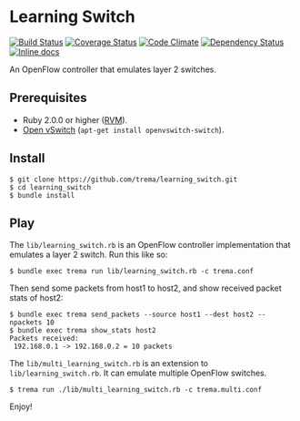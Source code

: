 Learning Switch
===============

[![Build Status](http://img.shields.io/travis/trema/learning_switch/develop.svg?style=flat)][travis]
[![Coverage Status](http://img.shields.io/coveralls/trema/learning_switch/develop.svg?style=flat)][coveralls]
[![Code Climate](http://img.shields.io/codeclimate/github/trema/learning_switch.svg?style=flat)][codeclimate]
[![Dependency Status](http://img.shields.io/gemnasium/trema/learning_switch.svg?style=flat)][gemnasium]
[![Inline docs](http://inch-ci.org/github/trema/learning_switch.png?branch=develop)][inch]

An OpenFlow controller that emulates layer 2 switches.

[travis]: http://travis-ci.org/trema/learning_switch
[coveralls]: https://coveralls.io/r/trema/learning_switch
[codeclimate]: https://codeclimate.com/github/trema/learning_switch
[gemnasium]: https://gemnasium.com/trema/learning_switch
[inch]: http://inch-ci.org/github/trema/learning_switch


Prerequisites
-------------

* Ruby 2.0.0 or higher ([RVM][rvm]).
* [Open vSwitch][openvswitch] (`apt-get install openvswitch-switch`).

[rvm]: https://rvm.io/
[openvswitch]: https://openvswitch.org/


Install
-------

```
$ git clone https://github.com/trema/learning_switch.git
$ cd learning_switch
$ bundle install
```


Play
----

The `lib/learning_switch.rb` is an OpenFlow controller implementation
that emulates a layer 2 switch. Run this like so:

```
$ bundle exec trema run lib/learning_switch.rb -c trema.conf
```

Then send some packets from host1 to host2, and show received packet
stats of host2:

```
$ bundle exec trema send_packets --source host1 --dest host2 --npackets 10
$ bundle exec trema show_stats host2
Packets received:
 192.168.0.1 -> 192.168.0.2 = 10 packets
```

The `lib/multi_learning_switch.rb` is an extension to
`lib/learning_switch.rb`. It can emulate multiple OpenFlow switches.

```
$ trema run ./lib/multi_learning_switch.rb -c trema.multi.conf
```


Enjoy!
